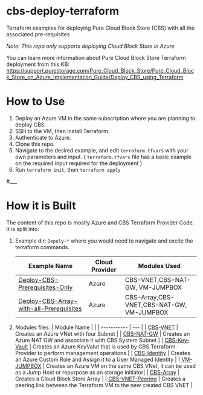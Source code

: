 # cbs-deploy-terraform


Terraform examples for deploying Pure Cloud Block Store (CBS) with all the associated pre-requisites

_Note: This repo only supports deploying Cloud Block Store in Azure_

You can learn more information about Pure Cloud Block Store Terraform deployment from this KB: 
https://support.purestorage.com/Pure_Cloud_Block_Store/Pure_Cloud_Block_Store_on_Azure_Implementation_Guide/Deploy_CBS_using_Terraform

# How to Use

1. Deploy an Azure VM in the same subscription where you are planning to deploy CBS.
2. SSH to the VM, then install Terraform.
3. Authenticate to Azure.
4. Clone this repo.
5. Navigate to the desired example, and edit `terraform.tfvars` with your own parameters and input. ( `terraform.tfvars` file has a basic example on the required input required for the deployment )
6. Run `terraform init`, then `terraform apply`

#\_\_\_

# How it is Built

The content of this repo is mostly Azure and CBS Terraform Provider Code. It is split into:

1. Example dir: `Depoly-*` where you would need to navigate and excite the terraform commands.

   | Example Name                  | Cloud Provider | Modules Used                              |
   | ----------------------------- | -------------- | ----------------------------------------- |
   | [Deploy-CBS-Prerequisites-Only](/Deploy-CBS-Prerequisites-Only) | Azure          | CBS-VNET,CBS-NAT-GW, VM-JUMPBOX           |
   | [Deploy-CBS-Array-with-all-Prerequisites](/Deploy-CBS-Greenfield)         | Azure          | CBS-Array,CBS-VNET,CBS-NAT-GW, VM-JUMPBOX |


2. Modules files:
   | Module Name | |
   | ----------- | --- |
   | [CBS-VNET](/Modules/CBS-VNet) | Creates an Azure VNet with four Subnet |
   | [CBS-NAT-GW](/Modules/CBS-NAT-GW) | Creates an Azure NAT GW and associate it with CBS System Subnet |
   | [CBS-Key-Vault](/Modules/CBS-Key-Vault) | Creates an Azure KeyValut that is used by CBS Terraform Provider to perform management operations |
   | [CBS-Identity](/Modules/CBS-Identity) | Creates an Azure Custom Role and Assign it to a User Managed Identity |
   | [VM-JUMPBOX](/Modules/VM-JUMPBOX) | Creates an Azure VM on the same CBS VNet, it can be used as a Jump Host or repurpose as an storage initiator|
   | [CBS-Array](/Modules/CBS-Array) | Creates a Cloud Block Store Array |
   | [CBS-VNET-Peering](/Modules/CBS-VNet-Peering) | Creates a peering link between the Terraform VM to the new created CBS VNET | 

